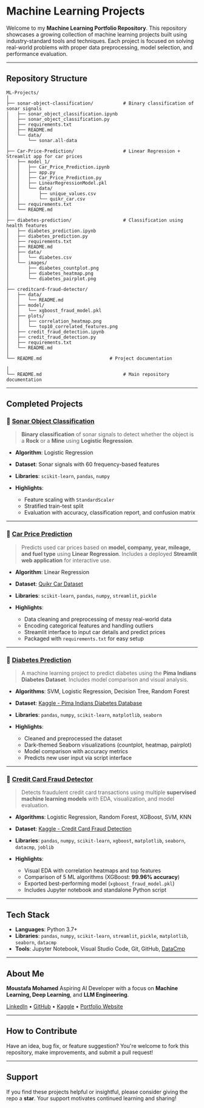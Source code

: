 # Machine Learning Projects

Welcome to my **Machine Learning Portfolio Repository**.
This repository showcases a growing collection of machine learning projects built using industry-standard tools and techniques. Each project is focused on solving real-world problems with proper data preprocessing, model selection, and performance evaluation.

---

## Repository Structure

```
ML-Projects/
│
├── sonar-object-classification/           # Binary classification of sonar signals
│   ├── sonar_object_classification.ipynb
│   ├── sonar_object_classification.py
│   ├── requirements.txt
│   ├── README.md  
│   └── data/
│       └── sonar.all-data
│
├── Car-Price-Prediction/                  # Linear Regression + Streamlit app for car prices
│   ├── model_1/
│   │   ├── Car_Price_Prediction.ipynb
│   │   ├── app.py
│   │   ├── Car_Price_Prediction.py
│   │   ├── LinearRegressionModel.pkl
│   │   └── data/
│   │       ├── unique_values.csv
│   │       └── quikr_car.csv
│   ├── requirements.txt
│   └── README.md
│
├── diabetes-prediction/                   # Classification using health features
│   ├── diabetes_prediction.ipynb
│   ├── diabetes_prediction.py
│   ├── requirements.txt
│   ├── README.md
│   ├── data/
│   │   └── diabetes.csv
│   └── images/
│       ├── diabetes_countplot.png
│       ├── diabetes_heatmap.png
│       └── diabetes_pairplot.png
│
├── creditcard-fraud-detector/
│   ├── data/
│   │   └── README.md     
│   ├── model/
│   │   └── xgboost_fraud_model.pkl  
│   ├── plots/
│   │   ├── correlation_heatmap.png 
│   │   └── top10_correlated_features.png
│   ├── credit_fraud_detection.ipynb     
│   ├── credit_fraud_detection.py     
│   ├── requirements.txt                
│   └── README.md
│
└── README.md                         # Project documentation

│
└── README.md                              # Main repository documentation
```

---

## Completed Projects

### 🔹 [Sonar Object Classification](./sonar-object-classification/)

> **Binary classification** of sonar signals to detect whether the object is a **Rock** or a **Mine** using **Logistic Regression**.

* **Algorithm**: Logistic Regression
* **Dataset**: Sonar signals with 60 frequency-based features
* **Libraries**: `scikit-learn`, `pandas`, `numpy`
* **Highlights**:

  * Feature scaling with `StandardScaler`
  * Stratified train-test split
  * Evaluation with accuracy, classification report, and confusion matrix

---

### 🔹 [Car Price Prediction](./Car-Price-Prediction/)

> Predicts used car prices based on **model, company, year, mileage, and fuel type** using **Linear Regression**.
> Includes a deployed **Streamlit web application** for interactive use.

* **Algorithm**: Linear Regression
* **Dataset**: [Quikr Car Dataset](https://github.com/rajtilakls2510/car_price_predictor/blob/master/quikr_car.csv)
* **Libraries**: `scikit-learn`, `pandas`, `numpy`, `streamlit`, `pickle`
* **Highlights**:

  * Data cleaning and preprocessing of messy real-world data
  * Encoding categorical features and handling outliers
  * Streamlit interface to input car details and predict prices
  * Packaged with `requirements.txt` for easy setup

---

### 🔹 [Diabetes Prediction](./diabetes-prediction/)

> A machine learning project to predict diabetes using the **Pima Indians Diabetes Dataset**.
> Includes model comparison and visual analysis.

* **Algorithms**: SVM, Logistic Regression, Decision Tree, Random Forest
* **Dataset**: [Kaggle - Pima Indians Diabetes Database](https://www.kaggle.com/datasets/uciml/pima-indians-diabetes-database)
* **Libraries**: `pandas`, `numpy`, `scikit-learn`, `matplotlib`, `seaborn`
* **Highlights**:

  * Cleaned and preprocessed the dataset
  * Dark-themed Seaborn visualizations (countplot, heatmap, pairplot)
  * Model comparison with accuracy metrics
  * Predicts new user input via script interface

---

### 🔹 [Credit Card Fraud Detector](./creditcard-fraud-detector/)

> Detects fraudulent credit card transactions using multiple **supervised machine learning models** with EDA, visualization, and model evaluation.

* **Algorithms**: Logistic Regression, Random Forest, XGBoost, SVM, KNN
* **Dataset**: [Kaggle - Credit Card Fraud Detection](https://www.kaggle.com/datasets/mlg-ulb/creditcardfraud)
* **Libraries**: `pandas`, `numpy`, `scikit-learn`, `xgboost`, `matplotlib`, `seaborn`, `datacmp`, `joblib`
* **Highlights**:

  * Visual EDA with correlation heatmaps and top features
  * Comparison of 5 ML algorithms (XGBoost: **99.96% accuracy**)
  * Exported best-performing model (`xgboost_fraud_model.pkl`)
  * Includes Jupyter notebook and standalone Python script

---

## Tech Stack

* **Languages**: Python 3.7+
* **Libraries**:
  `pandas`, `numpy`, `scikit-learn`, `streamlit`, `pickle`, `matplotlib`, `seaborn`, `datacmp`
* **Tools**:
  Jupyter Notebook, Visual Studio Code, Git, GitHub, [DataCmp](https://github.com/MoustafaMohamed01/DataCmp)

---

## About Me

**Moustafa Mohamed**
Aspiring AI Developer with a focus on **Machine Learning, Deep Learning**, and **LLM Engineering**.

[LinkedIn](https://www.linkedin.com/in/moustafamohamed01/) 
• [GitHub](https://github.com/MoustafaMohamed01)
• [Kaggle](https://www.kaggle.com/moustafamohamed01)
• [Portfolio Website](https://moustafamohamed.netlify.app/)

---

## How to Contribute

Have an idea, bug fix, or feature suggestion?
You're welcome to fork this repository, make improvements, and submit a pull request!

---

## Support

If you find these projects helpful or insightful, please consider giving the repo a **star**.
Your support motivates continued learning and sharing!
